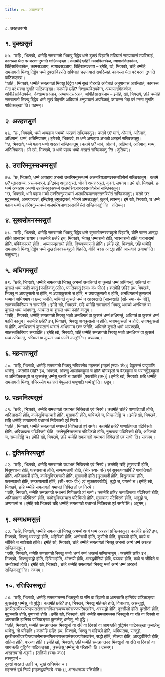 ```yaml
---
title: ०८. अरहत्तवग्गो

---
```

८. अरहत्तवग्गो  


## १. दुक्खसुत्तं

७५. ‘‘छहि , भिक्खवे, धम्मेहि समन्नागतो भिक्खु दिट्ठेव धम्मे दुक्खं विहरति सविघातं सउपायासं सपरिळाहं, कायस्स भेदा परं मरणा दुग्गति पाटिकङ्खा। कतमेहि छहि? कामवितक्केन, ब्यापादवितक्केन, विहिंसावितक्केन, कामसञ्ञाय, ब्यापादसञ्ञाय, विहिंसासञ्ञाय – इमेहि, खो, भिक्खवे, छहि धम्मेहि समन्नागतो भिक्खु दिट्ठेव धम्मे दुक्खं विहरति सविघातं सउपायासं सपरिळाहं, कायस्स भेदा परं मरणा दुग्गति पाटिकङ्खा।  
‘‘छहि , भिक्खवे, धम्मेहि समन्नागतो भिक्खु दिट्ठेव धम्मे सुखं विहरति अविघातं अनुपायासं अपरिळाहं, कायस्स भेदा परं मरणा सुगति पाटिकङ्खा। कतमेहि छहि? नेक्खम्मवितक्केन, अब्यापादवितक्केन, अविहिंसावितक्केन, नेक्खम्मसञ्ञाय, अब्यापादसञ्ञाय, अविहिंसासञ्ञाय – इमेहि, खो, भिक्खवे, छहि धम्मेहि समन्नागतो भिक्खु दिट्ठेव धम्मे सुखं विहरति अविघातं अनुपायासं अपरिळाहं, कायस्स भेदा परं मरणा सुगति पाटिकङ्खा’’ति। पठमम्।  


## २. अरहत्तसुत्तं

७६. ‘‘छ , भिक्खवे, धम्मे अप्पहाय अभब्बो अरहत्तं सच्छिकातुम्। कतमे छ? मानं, ओमानं, अतिमानं, अधिमानं, थम्भं, अतिनिपातम्। इमे खो, भिक्खवे, छ धम्मे अप्पहाय अभब्बो अरहत्तं सच्छिकातुम्।  
‘‘छ, भिक्खवे, धम्मे पहाय भब्बो अरहत्तं सच्छिकातुम्। कतमे छ? मानं, ओमानं , अतिमानं, अधिमानं, थम्भं, अतिनिपातम्। इमे खो, भिक्खवे, छ धम्मे पहाय भब्बो अरहत्तं सच्छिकातु’’न्ति। दुतियम्।  


## ३. उत्तरिमनुस्सधम्मसुत्तं

७७. ‘‘छ, भिक्खवे, धम्मे अप्पहाय अभब्बो उत्तरिमनुस्सधम्मं अलमरियञाणदस्सनविसेसं सच्छिकातुम्। कतमे छ? मुट्ठस्सच्चं, असम्पजञ्ञं, इन्द्रियेसु अगुत्तद्वारतं, भोजने अमत्तञ्ञुतं, कुहनं, लपनम्। इमे खो, भिक्खवे, छ धम्मे अप्पहाय अभब्बो उत्तरिमनुस्सधम्मं अलमरियञाणदस्सनविसेसं सच्छिकातुम्।  
‘‘छ, भिक्खवे, धम्मे पहाय भब्बो उत्तरिमनुस्सधम्मं अलमरियञाणदस्सनविसेसं सच्छिकातुम्। कतमे छ? मुट्ठस्सच्चं, असम्पजञ्ञं, इन्द्रियेसु अगुत्तद्वारतं, भोजने अमत्तञ्ञुतं, कुहनं, लपनम्। इमे खो, भिक्खवे, छ धम्मे पहाय भब्बो उत्तरिमनुस्सधम्मं अलमरियञाणदस्सनविसेसं सच्छिकातु’’न्ति। ततियम्।  


## ४. सुखसोमनस्ससुत्तं

७८. ‘‘छहि , भिक्खवे, धम्मेहि समन्नागतो भिक्खु दिट्ठेव धम्मे सुखसोमनस्सबहुलो विहरति, योनि चस्स आरद्धा होति आसवानं खयाय। कतमेहि छहि? इध, भिक्खवे, भिक्खु धम्मारामो होति, भावनारामो होति, पहानारामो होति, पविवेकारामो होति , अब्यापज्झारामो होति, निप्पपञ्चारामो होति। इमेहि खो, भिक्खवे, छहि धम्मेहि समन्नागतो भिक्खु दिट्ठेव धम्मे सुखसोमनस्सबहुलो विहरति, योनि चस्स आरद्धा होति आसवानं खयाया’’ति। चतुत्थम्।  


## ५. अधिगमसुत्तं

७९. ‘‘छहि, भिक्खवे, धम्मेहि समन्नागतो भिक्खु अभब्बो अनधिगतं वा कुसलं धम्मं अधिगन्तुं, अधिगतं वा कुसलं धम्मं फातिं कातुं [फातिकत्तुं (सी॰), फातिकातुं (स्या॰ कं॰ पी॰)]। कतमेहि छहि? इध, भिक्खवे, भिक्खु न आयकुसलो च होति, न अपायकुसलो च होति, न उपायकुसलो च होति, अनधिगतानं कुसलानं धम्मानं अधिगमाय न छन्दं जनेति, अधिगते कुसले धम्मे न आरक्खति [सारक्खति (सी॰ स्या॰ कं॰ पी)], सातच्चकिरियाय न सम्पादेति। इमेहि खो, भिक्खवे, छहि धम्मेहि समन्नागतो भिक्खु अभब्बो अनधिगतं वा कुसलं धम्मं अधिगन्तुं, अधिगतं वा कुसलं धम्मं फातिं कातुम्।  
‘‘छहि , भिक्खवे, धम्मेहि समन्नागतो भिक्खु भब्बो अनधिगतं वा कुसलं धम्मं अधिगन्तुं, अधिगतं वा कुसलं धम्मं फातिं कातुम्। कतमेहि छहि? इध, भिक्खवे, भिक्खु आयकुसलो च होति, अपायकुसलो च होति, उपायकुसलो च होति, अनधिगतानं कुसलानं धम्मानं अधिगमाय छन्दं जनेति, अधिगते कुसले धम्मे आरक्खति, सातच्चकिरियाय सम्पादेति। इमेहि खो, भिक्खवे, छहि धम्मेहि समन्नागतो भिक्खु भब्बो अनधिगतं वा कुसलं धम्मं अधिगन्तुं, अधिगतं वा कुसलं धम्मं फातिं कातु’’न्ति। पञ्चमम्।  


## ६. महन्तत्तसुत्तं

८०. ‘‘छहि, भिक्खवे, धम्मेहि समन्नागतो भिक्खु नचिरस्सेव महन्तत्तं [महत्तं (स्या॰ कं॰)] वेपुल्लत्तं पापुणाति धम्मेसु। कतमेहि छहि? इध, भिक्खवे, भिक्खु आलोकबहुलो च होति योगबहुलो च वेदबहुलो च असन्तुट्ठिबहुलो च अनिक्खित्तधुरो च कुसलेसु धम्मेसु उत्तरि च पतारेति [पकरोति (क॰)]। इमेहि खो, भिक्खवे, छहि धम्मेहि समन्नागतो भिक्खु नचिरस्सेव महन्तत्तं वेपुल्लत्तं पापुणाति धम्मेसू’’ति। छट्ठम्।  


## ७. पठमनिरयसुत्तं

८१. ‘‘छहि , भिक्खवे, धम्मेहि समन्नागतो यथाभतं निक्खित्तो एवं निरये। कतमेहि छहि? पाणातिपाती होति, अदिन्नादायी होति, कामेसुमिच्छाचारी होति, मुसावादी होति, पापिच्छो च, मिच्छादिट्ठि च। इमेहि खो, भिक्खवे, छहि धम्मेहि समन्नागतो यथाभतं निक्खित्तो एवं निरये।  
‘‘छहि , भिक्खवे, धम्मेहि समन्नागतो यथाभतं निक्खित्तो एवं सग्गे। कतमेहि छहि? पाणातिपाता पटिविरतो होति, अदिन्नादाना पटिविरतो होति , कामेसुमिच्छाचारा पटिविरतो होति, मुसावादा पटिविरतो होति, अप्पिच्छो च, सम्मादिट्ठि च। इमेहि खो, भिक्खवे, छहि धम्मेहि समन्नागतो यथाभतं निक्खित्तो एवं सग्गे’’ति। सत्तमम्।  


## ८. दुतियनिरयसुत्तं

८२. ‘‘छहि , भिक्खवे, धम्मेहि समन्नागतो यथाभतं निक्खित्तो एवं निरये। कतमेहि छहि [मुसावादी होति, पिसुणवाचा होति, फरुसवाचो होति, सम्फप्पलापी होति, (सी॰ स्या॰ पी॰) एवं सुक्कपक्खेपि]? पाणातिपाती होति, अदिन्नादायी होति, कामेसुमिच्छाचारी होति, मुसावादी होति [मुसावादी होति, पिसुणवाचा होति, फरुसवाचो होति, सम्फप्पलापी होति, (सी॰ स्या॰ पी॰) एवं सुक्कपक्खेपि], लुद्धो च, पगब्भो च। इमेहि खो, भिक्खवे, छहि धम्मेहि समन्नागतो यथाभतं निक्खित्तो एवं निरये।  
‘‘छहि, भिक्खवे, धम्मेहि समन्नागतो यथाभतं निक्खित्तो एवं सग्गे। कतमेहि छहि? पाणातिपाता पटिविरतो होति, अदिन्नादाना पटिविरतो होति, कामेसुमिच्छाचारा पटिविरतो होति, मुसावादा पटिविरतो होति, अलुद्धो च, अप्पगब्भो च। इमेहि खो भिक्खवे छहि धम्मेहि समन्नागतो यथाभतं निक्खित्तो एवं सग्गे’’ति। अट्ठमम्।  


## ९. अग्गधम्मसुत्तं

८३. ‘‘छहि, भिक्खवे, धम्मेहि समन्नागतो भिक्खु अभब्बो अग्गं धम्मं अरहत्तं सच्छिकातुम्। कतमेहि छहि? इध, भिक्खवे, भिक्खु अस्सद्धो होति, अहिरिको होति, अनोत्तप्पी होति, कुसीतो होति, दुप्पञ्ञो होति, काये च जीविते च सापेक्खो होति। इमेहि खो, भिक्खवे, छहि धम्मेहि समन्नागतो भिक्खु अभब्बो अग्गं धम्मं अरहत्तं सच्छिकातुम्।  
‘‘छहि, भिक्खवे, धम्मेहि समन्नागतो भिक्खु भब्बो अग्गं धम्मं अरहत्तं सच्छिकातुम्। कतमेहि छहि? इध , भिक्खवे, भिक्खु सद्धो होति, हिरिमा होति, ओत्तप्पी होति, आरद्धवीरियो होति, पञ्ञवा होति, काये च जीविते च अनपेक्खो होति। इमेहि खो, भिक्खवे , छहि धम्मेहि समन्नागतो भिक्खु भब्बो अग्गं धम्मं अरहत्तं सच्छिकातु’’न्ति। नवमम्।  


## १०. रत्तिदिवससुत्तं

८४. ‘‘छहि, भिक्खवे, धम्मेहि समन्नागतस्स भिक्खुनो या रत्ति वा दिवसो वा आगच्छति हानियेव पाटिकङ्खा कुसलेसु धम्मेसु, नो वुद्धि। कतमेहि छहि? इध, भिक्खवे, भिक्खु महिच्छो होति, विघातवा, असन्तुट्ठो, इतरीतरचीवरपिण्डपातसेनासनगिलानप्पच्चयभेसज्जपरिक्खारेन, अस्सद्धो होति, दुस्सीलो होति, कुसीतो होति, मुट्ठस्सति होति, दुप्पञ्ञो होति। इमेहि खो, भिक्खवे, छहि धम्मेहि समन्नागतस्स भिक्खुनो या रत्ति वा दिवसो वा आगच्छति हानियेव पाटिकङ्खा कुसलेसु धम्मेसु, नो वुद्धि।  
‘‘छहि, भिक्खवे, धम्मेहि समन्नागतस्स भिक्खुनो या रत्ति वा दिवसो वा आगच्छति वुद्धियेव पाटिकङ्खा कुसलेसु धम्मेसु, नो परिहानि। कतमेहि छहि? इध, भिक्खवे, भिक्खु न महिच्छो होति, अविघातवा, सन्तुट्ठो, इतरीतरचीवरपिण्डपातसेनासनगिलानप्पच्चयभेसज्जपरिक्खारेन, सद्धो होति, सीलवा होति, आरद्धवीरियो होति, सतिमा होति, पञ्ञवा होति। इमेहि खो, भिक्खवे, छहि धम्मेहि समन्नागतस्स भिक्खुनो या रत्ति वा दिवसो वा आगच्छति वुद्धियेव पाटिकङ्खा , कुसलेसु धम्मेसु नो परिहानी’’ति। दसमम्।  
अरहत्तवग्गो अट्ठमो। [ततियो (स्या॰ क॰)]  
तस्सुद्दानं –  
दुक्खं अरहत्तं उत्तरि च, सुखं अधिगमेन च।  
महन्तत्तं द्वयं निरये [महत्तद्वयनिरये (स्या॰)], अग्गधम्मञ्च रत्तियोति॥  